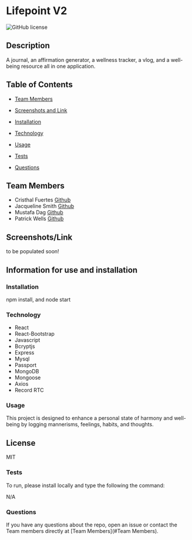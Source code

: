 
# Lifepoint V2

![GitHub license](https://img.shields.io/badge/license-MIT-blue)

## Description 

A journal, an affirmation generator, a wellness tracker, a vlog, and a well-being resource all in one application.

## Table of Contents 

* [Team Members](#Team)

* [Screenshots and Link](#Screenshots/Link)

* [Installation](#Installation)

* [Technology](#Technology)

* [Usage](#Usage)

* [Tests](#Tests)

* [Questions](#Questions)

## Team Members 

* Cristhal Fuertes [Github](https://github.com/CMFuertes)
* Jacqueline Smith [Github](https://github.com/jerseyjackpot)
* Mustafa Dag [Github](https://github.com/mustafadag84)
* Patrick Wells [Github](https://github.com/black03mach)

## Screenshots/Link
to be populated soon!

## Information for use and installation

### Installation 

npm install, and node start

### Technology

* React 
* React-Bootstrap
* Javascript
* Bcryptjs
* Express
* Mysql
* Passport
* MongoDB
* Mongoose
* Axios
* Record RTC

### Usage 

This project is designed to enhance a personal state of harmony and well-being by logging mannerisms, feelings, habits, and thoughts.

## License 

MIT

### Tests 
To run, please install locally and type the following the command:

N/A

### Questions 

If you have any questions about the repo, open an issue or contact the Team members directly at [Team Members](#Team Members).
